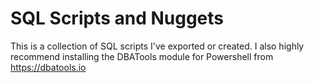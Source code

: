 # SQL Scripts and Nuggets
This is a collection of SQL scripts I've exported or created. I also highly recommend installing the DBATools module for Powershell from 
https://dbatools.io
